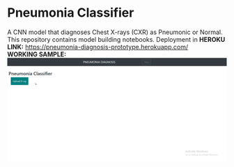 # Pneumonia Classifier
A CNN model that diagnoses Chest X-rays (CXR) as Pneumonic or Normal. This repository contains model building notebooks.
Deployment in **HEROKU**                                                                                                                   
**LINK:** https://pneumonia-diagnosis-prototype.herokuapp.com/  
**WORKING SAMPLE:**
![](sample.gif)
